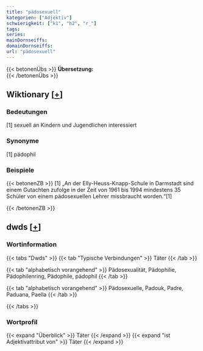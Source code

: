 ```yaml
---
title: "pädosexuell"
kategorien: ["Adjektiv"]
schwierigkeit: ["k1", "h2", "r_"]
tags:
series:
mainDornseiffs:
domainDornseiffs:
url: "pädosexuell"
---
```


{{< betonenÜbs >}}
**Übersetzung:**  
{{< /betonenÜbs >}}

## Wiktionary [[+](https://de.wiktionary.org/wiki/pädosexuell)]

### Bedeutungen
[1] sexuell an Kindern und Jugendlichen interessiert  

### Synonyme
[1] pädophil  

### Beispiele
{{< betonenZB >}}
[1] „An der Elly-Heuss-Knapp-Schule in Darmstadt sind einem Gutachten zufolge in der Zeit von 1961 bis 1994 mindestens 35 Schüler von einem pädosexuellen Lehrer missbraucht worden.“[1]  

{{< /betonenZB >}}


## dwds [[+](https://www.dwds.de/wb/pädosexuell)]

### Wortinformation
{{< tabs "Dwds" >}}
{{< tab "Typische Verbindungen" >}}
Täter
{{< /tab >}}

{{< tab "alphabetisch vorangehend" >}}
Pädosexualität, Pädophilie, Pädophilenring, Pädophile, pädophil
{{< /tab >}}

{{< tab "alphabetisch vorangehend" >}}
Pädosexuelle, Padouk, Padre, Paduana, Paella
{{< /tab >}}

{{< /tabs >}}

### Wortprofil
{{< expand "Überblick" >}} Täter {{< /expand >}}
{{< expand "ist Adjektivattribut von" >}} Täter {{< /expand >}}

